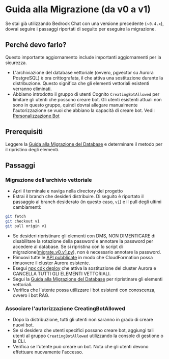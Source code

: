 # Guida alla Migrazione (da v0 a v1)

Se stai già utilizzando Bedrock Chat con una versione precedente (~`0.4.x`), dovrai seguire i passaggi riportati di seguito per eseguire la migrazione.

## Perché devo farlo?

Questo importante aggiornamento include importanti aggiornamenti per la sicurezza.

- L'archiviazione del database vettoriale (ovvero, pgvector su Aurora PostgreSQL) è ora crittografata, il che attiva una sostituzione durante la distribuzione. Questo significa che gli elementi vettoriali esistenti verranno eliminati.
- Abbiamo introdotto il gruppo di utenti Cognito `CreatingBotAllowed` per limitare gli utenti che possono creare bot. Gli utenti esistenti attuali non sono in questo gruppo, quindi dovrai allegare manualmente l'autorizzazione se vuoi che abbiano la capacità di creare bot. Vedi: [Personalizzazione Bot](../../README.md#bot-personalization)

## Prerequisiti

Leggere la [Guida alla Migrazione del Database](./DATABASE_MIGRATION_it-IT.md) e determinare il metodo per il ripristino degli elementi.

## Passaggi

### Migrazione dell'archivio vettoriale

- Apri il terminale e naviga nella directory del progetto
- Estrai il branch che desideri distribuire. Di seguito è riportato il passaggio al branch desiderato (in questo caso, `v1`) e il pull degli ultimi cambiamenti:

```sh
git fetch
git checkout v1
git pull origin v1
```

- Se desideri ripristinare gli elementi con DMS, NON DIMENTICARE di disabilitare la rotazione della password e annotare la password per accedere al database. Se si ripristina con lo script di migrazione([migrate_v0_v1.py](./migrate_v0_v1.py)), non è necessario annotare la password.
- Rimuovi tutte le [API pubblicate](../PUBLISH_API_it-IT.md) in modo che CloudFormation possa rimuovere il cluster Aurora esistente.
- Esegui [npx cdk deploy](../README.md#deploy-using-cdk) che attiva la sostituzione del cluster Aurora e CANCELLA TUTTI GLI ELEMENTI VETTORIALI.
- Segui la [Guida alla Migrazione del Database](./DATABASE_MIGRATION_it-IT.md) per ripristinare gli elementi vettoriali.
- Verifica che l'utente possa utilizzare i bot esistenti con conoscenza, ovvero i bot RAG.

### Associare l'autorizzazione CreatingBotAllowed

- Dopo la distribuzione, tutti gli utenti non saranno in grado di creare nuovi bot.
- Se si desidera che utenti specifici possano creare bot, aggiungi tali utenti al gruppo `CreatingBotAllowed` utilizzando la console di gestione o la CLI.
- Verifica se l'utente può creare un bot. Nota che gli utenti devono effettuare nuovamente l'accesso.